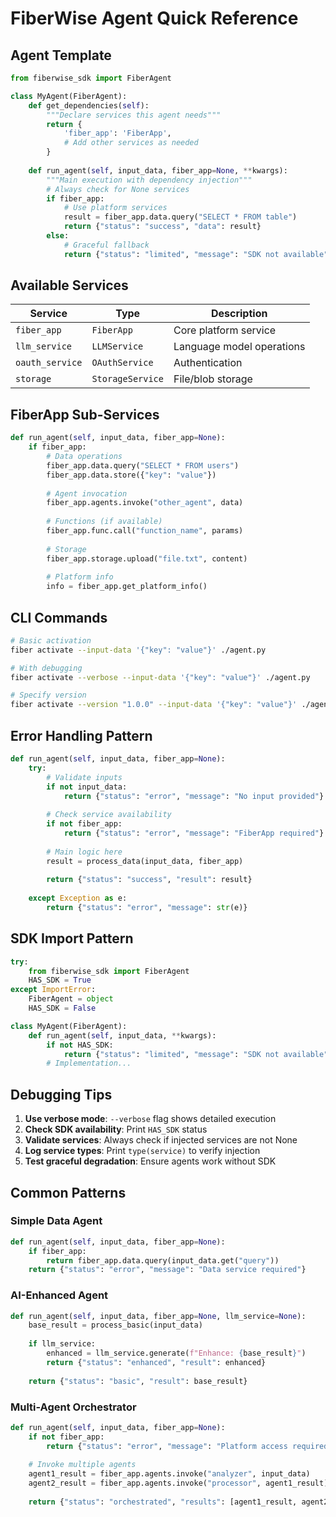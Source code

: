# FiberWise Agent Quick Reference

## Agent Template

```python
from fiberwise_sdk import FiberAgent

class MyAgent(FiberAgent):
    def get_dependencies(self):
        """Declare services this agent needs"""
        return {
            'fiber_app': 'FiberApp',
            # Add other services as needed
        }
    
    def run_agent(self, input_data, fiber_app=None, **kwargs):
        """Main execution with dependency injection"""
        # Always check for None services
        if fiber_app:
            # Use platform services
            result = fiber_app.data.query("SELECT * FROM table")
            return {"status": "success", "data": result}
        else:
            # Graceful fallback
            return {"status": "limited", "message": "SDK not available"}
```

## Available Services

| Service | Type | Description |
|---------|------|-------------|
| `fiber_app` | `FiberApp` | Core platform service |
| `llm_service` | `LLMService` | Language model operations |
| `oauth_service` | `OAuthService` | Authentication |
| `storage` | `StorageService` | File/blob storage |

## FiberApp Sub-Services

```python
def run_agent(self, input_data, fiber_app=None):
    if fiber_app:
        # Data operations
        fiber_app.data.query("SELECT * FROM users")
        fiber_app.data.store({"key": "value"})
        
        # Agent invocation
        fiber_app.agents.invoke("other_agent", data)
        
        # Functions (if available)
        fiber_app.func.call("function_name", params)
        
        # Storage
        fiber_app.storage.upload("file.txt", content)
        
        # Platform info
        info = fiber_app.get_platform_info()
```

## CLI Commands

```bash
# Basic activation
fiber activate --input-data '{"key": "value"}' ./agent.py

# With debugging
fiber activate --verbose --input-data '{"key": "value"}' ./agent.py

# Specify version
fiber activate --version "1.0.0" --input-data '{"key": "value"}' ./agent.py
```

## Error Handling Pattern

```python
def run_agent(self, input_data, fiber_app=None):
    try:
        # Validate inputs
        if not input_data:
            return {"status": "error", "message": "No input provided"}
        
        # Check service availability
        if not fiber_app:
            return {"status": "error", "message": "FiberApp required"}
        
        # Main logic here
        result = process_data(input_data, fiber_app)
        
        return {"status": "success", "result": result}
        
    except Exception as e:
        return {"status": "error", "message": str(e)}
```

## SDK Import Pattern

```python
try:
    from fiberwise_sdk import FiberAgent
    HAS_SDK = True
except ImportError:
    FiberAgent = object
    HAS_SDK = False

class MyAgent(FiberAgent):
    def run_agent(self, input_data, **kwargs):
        if not HAS_SDK:
            return {"status": "limited", "message": "SDK not available"}
        # Implementation...
```

## Debugging Tips

1. **Use verbose mode**: `--verbose` flag shows detailed execution
2. **Check SDK availability**: Print `HAS_SDK` status
3. **Validate services**: Always check if injected services are not None
4. **Log service types**: Print `type(service)` to verify injection
5. **Test graceful degradation**: Ensure agents work without SDK

## Common Patterns

### Simple Data Agent
```python
def run_agent(self, input_data, fiber_app=None):
    if fiber_app:
        return fiber_app.data.query(input_data.get("query"))
    return {"status": "error", "message": "Data service required"}
```

### AI-Enhanced Agent
```python
def run_agent(self, input_data, fiber_app=None, llm_service=None):
    base_result = process_basic(input_data)
    
    if llm_service:
        enhanced = llm_service.generate(f"Enhance: {base_result}")
        return {"status": "enhanced", "result": enhanced}
    
    return {"status": "basic", "result": base_result}
```

### Multi-Agent Orchestrator
```python
def run_agent(self, input_data, fiber_app=None):
    if not fiber_app:
        return {"status": "error", "message": "Platform access required"}
    
    # Invoke multiple agents
    agent1_result = fiber_app.agents.invoke("analyzer", input_data)
    agent2_result = fiber_app.agents.invoke("processor", agent1_result)
    
    return {"status": "orchestrated", "results": [agent1_result, agent2_result]}
```
